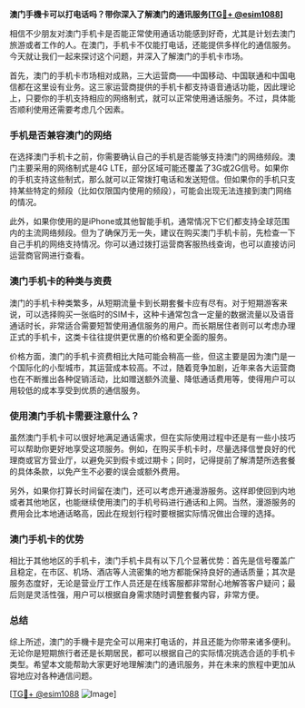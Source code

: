 **澳门手機卡可以打电话吗？带你深入了解澳门的通讯服务[[TG💪+ @esim1088](https://t.me/s/esim1088)]**

相信不少朋友对澳门手机卡是否能正常使用通话功能感到好奇，尤其是计划去澳门旅游或者工作的人。在澳门，手机卡不仅能打电话，还能提供多样化的通信服务。今天就让我们一起来探讨这个问题，并深入了解澳门的手机卡市场。

首先，澳门的手机卡市场相对成熟，三大运营商——中国移动、中国联通和中国电信都在这里设有业务。这三家运营商提供的手机卡都支持语音通话功能，因此理论上，只要你的手机支持相应的网络制式，就可以正常使用通话服务。不过，具体能否顺利使用还需要考虑几个因素。

### 手机是否兼容澳门的网络

在选择澳门手机卡之前，你需要确认自己的手机是否能够支持澳门的网络频段。澳门主要采用的网络制式是4G LTE，部分区域可能还覆盖了3G或2G信号。如果你的手机支持这些制式，那么就可以正常拨打电话和发送短信。但如果你的手机只支持某些特定的频段（比如仅限国内使用的频段），可能会出现无法连接到澳门网络的情况。

此外，如果你使用的是iPhone或其他智能手机，通常情况下它们都支持全球范围内的主流网络频段。但为了确保万无一失，建议在购买澳门手机卡前，先检查一下自己手机的网络支持情况。你可以通过拨打运营商客服热线查询，也可以直接访问运营商官网进行查看。

### 澳门手机卡的种类与资费

澳门的手机卡种类繁多，从短期流量卡到长期套餐卡应有尽有。对于短期游客来说，可以选择购买一张临时的SIM卡，这种卡通常包含一定量的数据流量以及语音通话时长，非常适合需要短暂使用通信服务的用户。而长期居住者则可以考虑办理正式的手机卡，这类卡往往提供更优惠的价格和更全面的服务。

价格方面，澳门的手机卡资费相比大陆可能会稍高一些，但这主要是因为澳门是一个国际化的小型城市，其运营成本较高。不过，随着竞争加剧，近年来各大运营商也在不断推出各种促销活动，比如赠送额外流量、降低通话费用等，使得用户可以用较低的成本享受到优质的通信服务。

### 使用澳门手机卡需要注意什么？

虽然澳门手机卡可以很好地满足通话需求，但在实际使用过程中还是有一些小技巧可以帮助你更好地享受这项服务。例如，在购买手机卡时，尽量选择信誉良好的代理商或官方营业厅，以避免买到假卡或过期卡；同时，记得提前了解清楚所选套餐的具体条款，以免产生不必要的误会或额外费用。

另外，如果你打算长时间留在澳门，还可以考虑开通漫游服务。这样即使回到内地或者其他地区，也能继续使用澳门的手机号码进行通话和上网。当然，漫游服务的费用会比本地通话略高，因此在规划行程时要根据实际情况做出合理的选择。

### 澳门手机卡的优势

相比于其他地区的手机卡，澳门手机卡具有以下几个显著优势：首先是信号覆盖广且稳定，在市区、机场、酒店等人流密集的地方都能保持良好的通话质量；其次是服务态度好，无论是营业厅工作人员还是在线客服都非常耐心地解答客户疑问；最后则是灵活性强，用户可以根据自身需求随时调整套餐内容，非常方便。

### 总结

综上所述，澳门的手機卡是完全可以用来打电话的，并且还能为你带来诸多便利。无论你是短期旅行者还是长期居民，都可以根据自己的实际情况挑选合适的手机卡类型。希望本文能帮助大家更好地理解澳门的通讯服务，并在未来的旅程中更加从容地应对各种通信问题。

[[TG💪+ @esim1088](https://t.me/s/esim1088) ![Image](https://i.postimg.cc/4NQfJmqS/Snipaste-2025-05-13-00-14-12.png)]